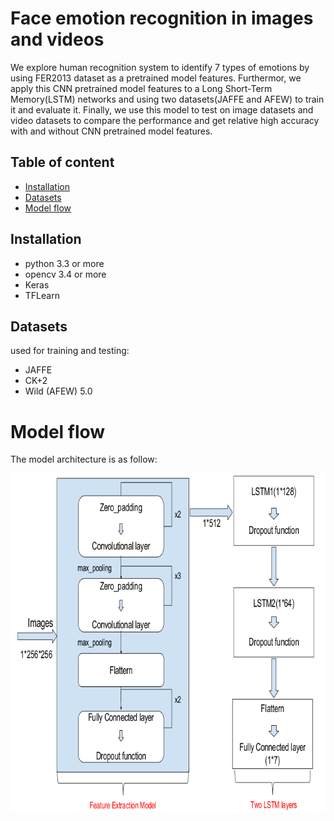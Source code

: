 

# Face emotion recognition in images and videos

We explore human recognition system to identify 7 types of emotions by using FER2013 dataset as a pretrained model features.
Furthermor, we apply this CNN pretrained model features to a Long Short-Term Memory(LSTM) networks and using two
datasets(JAFFE and AFEW) to train it and evaluate it. Finally, we use this
model to test on image datasets and video datasets to compare the performance and get relative high accuracy with and without CNN pretrained model features.

## Table of content

- [Installation](#installation)
- [Datasets](#datasets)
- [Model flow](#model-flow)

## Installation  

- python 3.3 or more
- opencv 3.4 or more  
- Keras
- TFLearn


## Datasets

used for training and testing:

- JAFFE 
- CK+2
- Wild (AFEW) 5.0


# Model flow

The model architecture is as follow:

![model architecture](https://github.com/windhaunting/face-emotion-recognition-in-images-videos/blob/master/model_flow.png)

